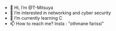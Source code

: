 - 👋 Hi, I’m @T-Mitsuya
- 👀 I’m interested in networking and cyber security
- 🌱 I’m currently learning C
- 📫 How to reach me? Insta : "othmane farissi"
